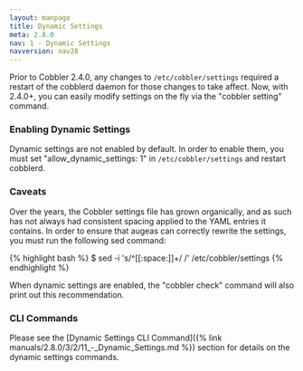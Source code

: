 ```yaml
---
layout: manpage
title: Dynamic Settings
meta: 2.8.0
nav: 1 - Dynamic Settings
navversion: nav28
---
```


Prior to Cobbler 2.4.0, any changes to `/etc/cobbler/settings` required a restart of the cobblerd daemon for those
changes to take affect. Now, with 2.4.0+, you can easily modify settings on the fly via the "cobbler setting" command.

### Enabling Dynamic Settings

Dynamic settings are not enabled by default. In order to enable them, you must set "allow_dynamic_settings: 1" in
`/etc/cobbler/settings` and restart cobblerd. 

### Caveats

Over the years, the Cobbler settings file has grown organically, and as such has not always had consistent spacing
applied to the YAML entries it contains. In order to ensure that augeas can correctly rewrite the settings, you must run
the following sed command:

{% highlight bash %}
$ sed -i 's/^[[:space:]]\+/ /' /etc/cobbler/settings
{% endhighlight %}

When dynamic settings are enabled, the "cobbler check" command will also print out this recommendation.

### CLI Commands

Please see the [Dynamic Settings CLI Command]({% link manuals/2.8.0/3/2/11_-_Dynamic_Settings.md %}) section for details
on the dynamic settings commands.
